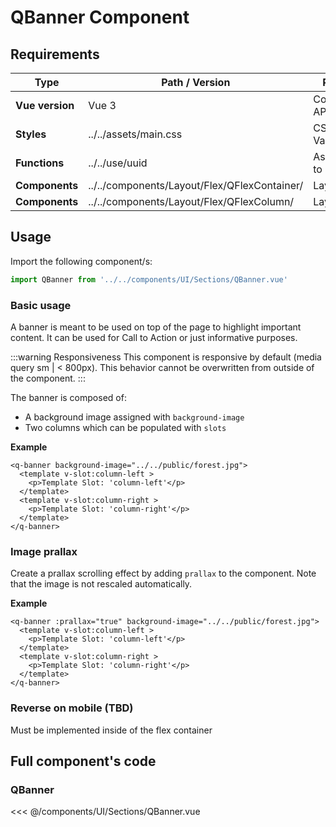<script setup>
import QBanner from '../../components/UI/Sections/QBanner.vue'
</script>

<style>
@import '../../.vitepress/theme/main.css'
</style>


# QBanner Component

## Requirements

| Type            | Path / Version                               | Purpose             | Optional |
| --------------- | -------------------------------------------- | ------------------- | -------- |
| **Vue version** | Vue 3                                        | Composition API     | No       |
| **Styles**      | ../../assets/main.css                        | CSS Variables       | Yes      |
| **Functions**   | ../../use/uuid                               | Assign ids to items | No       |
| **Components**  | ../../components/Layout/Flex/QFlexContainer/ | Layouting           | No       |
| **Components**  | ../../components/Layout/Flex/QFlexColumn/    | Layouting           | No       |

## Usage

Import the following component/s:

```javascript
import QBanner from '../../components/UI/Sections/QBanner.vue'
```

### Basic usage

A banner is meant to be used on top of the page to highlight important content. It can be used for Call to Action or just informative purposes.

:::warning Responsiveness
This component is responsive by default (media query sm | < 800px).
This behavior cannot be overwritten from outside of the component.
:::

The banner is composed of:

- A background image assigned with `background-image`
- Two columns which can be populated with `slots`

<q-banner background-image="../../public/forest.jpg">
  <template v-slot:column-left >
    <p style="color:red;display:flex;align-items:center;justify-content:center;text-shadow:0 0 2px #000;font-weight:600;text-align:center;border: 1px solid red; height: 200px">Template Slot: 'column-left'</p>
  </template>
  <template v-slot:column-right >
    <p style="color:red;display:flex;align-items:center;justify-content:center;text-shadow:0 0 2px #000;font-weight:600;text-align:center;border: 1px solid red; height: 200px">Template Slot: 'column-right'</p>
  </template>
</q-banner>

**Example**

```vue
<q-banner background-image="../../public/forest.jpg">
  <template v-slot:column-left >
    <p>Template Slot: 'column-left'</p>
  </template>
  <template v-slot:column-right >
    <p>Template Slot: 'column-right'</p>
  </template>
</q-banner>
```

### Image prallax

Create a prallax scrolling effect by adding `prallax` to the component. Note that the image is not rescaled automatically.

<q-banner :prallax="true" background-image="../../public/forest.jpg">
  <template v-slot:column-left >
    <p style="color:red;display:flex;align-items:center;justify-content:center;text-shadow:0 0 2px #000;font-weight:600;text-align:center;border: 1px solid red; height: 200px">Template Slot: 'column-left'</p>
  </template>
  <template v-slot:column-right >
    <p style="color:red;display:flex;align-items:center;justify-content:center;text-shadow:0 0 2px #000;font-weight:600;text-align:center;border: 1px solid red; height: 200px">Template Slot: 'column-right'</p>
  </template>
</q-banner>

**Example**

```vue
<q-banner :prallax="true" background-image="../../public/forest.jpg">
  <template v-slot:column-left >
    <p>Template Slot: 'column-left'</p>
  </template>
  <template v-slot:column-right >
    <p>Template Slot: 'column-right'</p>
  </template>
</q-banner>
```

### Reverse on mobile (TBD)

Must be implemented inside of the flex container

## Full component's code

### QBanner

<<< @/components/UI/Sections/QBanner.vue